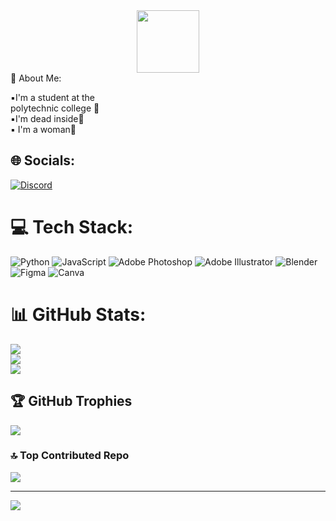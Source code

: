 <div id="header" align="center">
  <img src="https://media4.giphy.com/media/WIQ0N0OUvei1OW1h9Z/giphy.gif?cid=6c09b952qd1dk0dkotjgoau1a6k9x35f3a3xw7jd31tidow4&ep=v1_internal_gif_by_id&rid=giphy.gif&ct=s" width="100"/>
</div>
💫 About Me:

▪️I'm a student at the <br>polytechnic college 🐉<br>▪️I'm dead inside🐉<br>▪️ I'm a woman🐉


## 🌐 Socials:
[![Discord](https://img.shields.io/badge/Discord-%237289DA.svg?logo=discord&logoColor=white)](https://discord.gg/https://discord.gg/pQmkp7qj) 

# 💻 Tech Stack:
![Python](https://img.shields.io/badge/python-3670A0?style=plastic&logo=python&logoColor=ffdd54) ![JavaScript](https://img.shields.io/badge/javascript-%23323330.svg?style=plastic&logo=javascript&logoColor=%23F7DF1E) ![Adobe Photoshop](https://img.shields.io/badge/adobe%20photoshop-%2331A8FF.svg?style=plastic&logo=adobe%20photoshop&logoColor=white) ![Adobe Illustrator](https://img.shields.io/badge/adobe%20illustrator-%23FF9A00.svg?style=plastic&logo=adobe%20illustrator&logoColor=white) ![Blender](https://img.shields.io/badge/blender-%23F5792A.svg?style=plastic&logo=blender&logoColor=white) ![Figma](https://img.shields.io/badge/figma-%23F24E1E.svg?style=plastic&logo=figma&logoColor=white) ![Canva](https://img.shields.io/badge/Canva-%2300C4CC.svg?style=plastic&logo=Canva&logoColor=white)
# 📊 GitHub Stats:
![](https://github-readme-stats.vercel.app/api?username=Victorian0555&theme=midnight-purple&hide_border=false&include_all_commits=true&count_private=false)<br/>
![](https://github-readme-streak-stats.herokuapp.com/?user=Victorian0555&theme=midnight-purple&hide_border=false)<br/>
![](https://github-readme-stats.vercel.app/api/top-langs/?username=Victorian0555&theme=midnight-purple&hide_border=false&include_all_commits=true&count_private=false&layout=compact)

## 🏆 GitHub Trophies
![](https://github-profile-trophy.vercel.app/?username=Victorian0555&theme=dark_dimmed&no-frame=false&no-bg=true&margin-w=4)

### 🔝 Top Contributed Repo
![](https://github-contributor-stats.vercel.app/api?username=Victorian0555&limit=5&theme=radical&combine_all_yearly_contributions=true)

---
[![](https://visitcount.itsvg.in/api?id=Victorian0555&icon=7&color=11)](https://visitcount.itsvg.in)

<!-- Proudly created with GPRM ( https://gprm.itsvg.in ) -->
